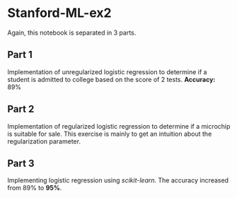 # Stanford-ML-ex2

Again, this notebook is separated in 3 parts.

## Part 1

Implementation of unregularized logistic regression to determine if a student is admitted to college based on the score of 2 tests.
**Accuracy:** 89%

## Part 2

Implementation of regularized logistic regression to determine if a microchip is suitable for sale. This exercise is mainly to get an intuition about the regularization parameter.

## Part 3

Implementing logistic regression using *scikit-learn*. The accuracy increased from 89% to **95%**.

